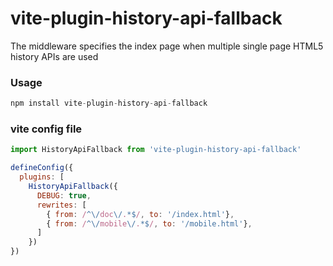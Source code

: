 # vite-plugin-history-api-fallback

The middleware specifies the index page when multiple single page HTML5 history APIs are used


### Usage

```js
npm install vite-plugin-history-api-fallback
```

### vite config file
```js
import HistoryApiFallback from 'vite-plugin-history-api-fallback'

defineConfig({
  plugins: [
    HistoryApiFallback({
      DEBUG: true,
      rewrites: [
        { from: /^\/doc\/.*$/, to: '/index.html'},
        { from: /^\/mobile\/.*$/, to: '/mobile.html'},
      ]
    })
})

```
